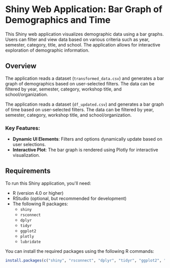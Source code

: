 
# Shiny Web Application: Bar Graph of Demographics and Time 

This Shiny web application visualizes demographic data using a bar graphs. Users can filter and view data based on various criteria such as year, semester, category, title, and school. The application allows for interactive exploration of demographic information.

## Overview

The application reads a dataset (`transformed_data.csv`) and generates a bar graph of demographics based on user-selected filters. The data can be filtered by year, semester, category, workshop title, and school/organization. 

The application reads a dataset (`df_updated.csv`) and generates a bar graph of time based on user-selected filters. The data can be filtered by year, semester, category, workshop title, and school/organization. 

### Key Features:
- **Dynamic UI Elements**: Filters and options dynamically update based on user selections.
- **Interactive Plot**: The bar graph is rendered using Plotly for interactive visualization.

## Requirements

To run this Shiny application, you'll need:

- R (version 4.0 or higher)
- RStudio (optional, but recommended for development)
- The following R packages:
  - `shiny`
  - `rsconnect`
  - `dplyr`
  - `tidyr`
  - `ggplot2`
  - `plotly`
  - `lubridate`

You can install the required packages using the following R commands:

```r
install.packages(c("shiny", "rsconnect", "dplyr", "tidyr", "ggplot2", "plotly", "lubridate"))
